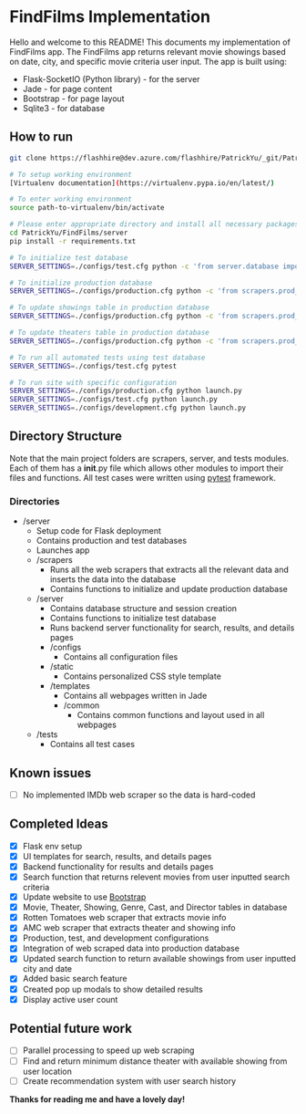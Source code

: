 # FindFilms Implementation

Hello and welcome to this README! This documents my implementation of FindFilms app. 
The FindFilms app returns relevant movie showings based on date, city, and specific movie criteria user input. 
The app is built using: 

* Flask-SocketIO (Python library) - for the server
* Jade - for page content
* Bootstrap - for page layout
* Sqlite3 - for database

## How to run

```bash
git clone https://flashhire@dev.azure.com/flashhire/PatrickYu/_git/PatrickYu

# To setup working environment
[Virtualenv documentation](https://virtualenv.pypa.io/en/latest/)

# To enter working environment
source path-to-virtualenv/bin/activate

# Please enter appropriate directory and install all necessary packages from requirements.txt file first
cd PatrickYu/FindFilms/server
pip install -r requirements.txt 

# To initialize test database
SERVER_SETTINGS=./configs/test.cfg python -c 'from server.database import init_test_db; init_test_db()'

# To initialize production database
SERVER_SETTINGS=./configs/production.cfg python -c 'from scrapers.prod_db_integration import init_prod_db; init_prod_db()'

# To update showings table in production database
SERVER_SETTINGS=./configs/production.cfg python -c 'from scrapers.prod_db_integration import update_prod_showings; update_prod_showings()'

# To update theaters table in production database
SERVER_SETTINGS=./configs/production.cfg python -c 'from scrapers.prod_db_integration import update_prod_theaters; update_prod_theaters()'

# To run all automated tests using test database
SERVER_SETTINGS=./configs/test.cfg pytest 

# To run site with specific configuration
SERVER_SETTINGS=./configs/production.cfg python launch.py
SERVER_SETTINGS=./configs/test.cfg python launch.py
SERVER_SETTINGS=./configs/development.cfg python launch.py
```

## Directory Structure

Note that the main project folders are scrapers, server, and tests modules. 
Each of them has a __init__.py file which allows other modules to import their files and functions.
All test cases were written using [pytest](https://docs.pytest.org/en/latest/) framework.

### Directories
* /server
    * Setup code for Flask deployment
    * Contains production and test databases
    * Launches app 
    * /scrapers
        * Runs all the web scrapers that extracts all the relevant data and inserts the data into the database
        * Contains functions to initialize and update production database
    * /server
        * Contains database structure and session creation
        * Contains functions to initialize test database
        * Runs backend server functionality for search, results, and details pages
        * /configs
            * Contains all configuration files
        * /static
            * Contains personalized CSS style template
        * /templates
            * Contains all webpages written in Jade
            * /common
                * Contains common functions and layout used in all webpages
    * /tests
        * Contains all test cases

## Known issues
- [ ] No implemented IMDb web scraper so the data is hard-coded

## Completed Ideas
- [x] Flask env setup
- [x] UI templates for search, results, and details pages
- [x] Backend functionality for results and details pages
- [x] Search function that returns relevent movies from user inputted search criteria
- [x] Update website to use [Bootstrap](https://getbootstrap.com/docs/4.2/layout/overview/)
- [x] Movie, Theater, Showing, Genre, Cast, and Director tables in database
- [x] Rotten Tomatoes web scraper that extracts movie info
- [x] AMC web scraper that extracts theater and showing info 
- [x] Production, test, and development configurations
- [x] Integration of web scraped data into production database
- [x] Updated search function to return available showings from user inputted city and date 
- [x] Added basic search feature
- [x] Created pop up modals to show detailed results
- [x] Display active user count

## Potential future work
- [ ] Parallel processing to speed up web scraping
- [ ] Find and return minimum distance theater with available showing from user location
- [ ] Create recommendation system with user search history

**Thanks for reading me and have a lovely day!**
